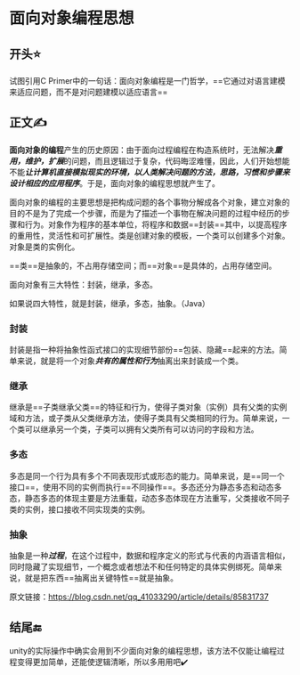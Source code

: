 # 面向对象编程思想

## 开头:star:

试图引用C Primer中的一句话：面向对象编程是一门哲学，==它通过对语言建模来适应问题，而不是对问题建模以适应语言==

## 正文:writing_hand:

**面向对象的编程**产生的历史原因：由于面向过程编程在构造系统时，无法解决***重用，维护，扩展***的问题，而且逻辑过于复杂，代码晦涩难懂，因此，人们开始想能不能***让计算机直接模拟现实的环境，以人类解决问题的方法，思路，习惯和步骤来设计相应的应用程序***。于是，面向对象的编程思想就产生了。

面向对象的编程的主要思想是把构成问题的各个事物分解成各个对象，建立对象的目的不是为了完成一个步骤，而是为了描述一个事物在解决问题的过程中经历的步骤和行为。对象作为程序的基本单位，将程序和数据==封装==其中，以提高程序的重用性，灵活性和可扩展性。类是创建对象的模板，一个类可以创建多个对象。对象是类的实例化。

==类==是抽象的，不占用存储空间；而==对象==是具体的，占用存储空间。

面向对象有三大特性：封装，继承，多态。

如果说四大特性，就是封装，继承，多态，抽象。（Java）

### 封装
封装是指一种将抽象性函式接口的实现细节部份==包装、隐藏==起来的方法。简单来说，就是将一个对象***共有的属性和行为***抽离出来封装成一个类。

### 继承

继承是==子类继承父类==的特征和行为，使得子类对象（实例）具有父类的实例域和方法，或子类从父类继承方法，使得子类具有父类相同的行为。简单来说，一个类可以继承另一个类，子类可以拥有父类所有可以访问的字段和方法。

### 多态

多态是同一个行为具有多个不同表现形式或形态的能力。简单来说，是==同一个接口==，使用不同的实例而执行==不同操作==。多态还分为静态多态和动态多态，静态多态的体现主要是方法重载，动态多态体现在方法重写，父类接收不同子类的实例，接口接收不同实现类的实例。

### 抽象

抽象是一种***过程***，在这个过程中，数据和程序定义的形式与代表的内涵语言相似，同时隐藏了实现细节，一个概念或者想法不和任何特定的具体实例绑死。简单来说，就是把东西==抽离出关键特性==就是抽象。

原文链接：https://blog.csdn.net/qq_41033290/article/details/85831737

## 结尾:end:

unity的实际操作中确实会用到不少面向对象的编程思想，该方法不仅能让编程过程变得更加简单，还能使逻辑清晰，所以多用用吧:heavy_check_mark:

